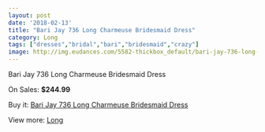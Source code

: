 ```yaml
---
layout: post
date: '2018-02-13'
title: "Bari Jay 736 Long Charmeuse Bridesmaid Dress"
category: Long
tags: ["dresses","bridal","bari","bridesmaid","crazy"]
image: http://img.eudances.com/5582-thickbox_default/bari-jay-736-long-charmeuse-bridesmaid-dress.jpg
---
```

Bari Jay 736 Long Charmeuse Bridesmaid Dress

On Sales: **$244.99**
<a href="https://www.eudances.com/en/long/1925-bari-jay-736-long-charmeuse-bridesmaid-dress.html"><amp-img layout="responsive" width="600" height="600" src="//img.eudances.com/5582-thickbox_default/bari-jay-736-long-charmeuse-bridesmaid-dress.jpg" alt="Bari Jay 736 Long Charmeuse Bridesmaid Dress 0" /></a>
<a href="https://www.eudances.com/en/long/1925-bari-jay-736-long-charmeuse-bridesmaid-dress.html"><amp-img layout="responsive" width="600" height="600" src="//img.eudances.com/5583-thickbox_default/bari-jay-736-long-charmeuse-bridesmaid-dress.jpg" alt="Bari Jay 736 Long Charmeuse Bridesmaid Dress 1" /></a>

Buy it: [Bari Jay 736 Long Charmeuse Bridesmaid Dress](https://www.eudances.com/en/long/1925-bari-jay-736-long-charmeuse-bridesmaid-dress.html "Bari Jay 736 Long Charmeuse Bridesmaid Dress")

View more: [Long](https://www.eudances.com/en/21-long "Long")